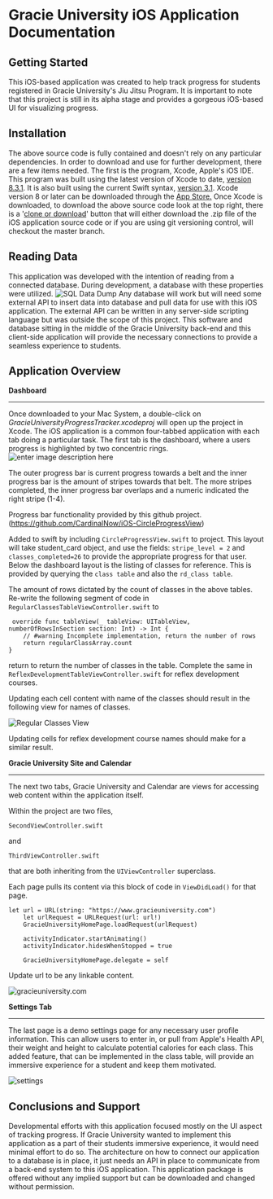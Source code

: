 Gracie University iOS Application Documentation
===============================================

Getting Started
---------------
This iOS-based application was created to help track progress for students registered in Gracie University's Jiu Jitsu Program. It is important to note that this project is still in its alpha stage and provides a gorgeous iOS-based UI for visualizing progress. 

Installation
------------

The above source code is fully contained and doesn't rely on any particular dependencies. In order to download and use for further development, there are a few items needed.
The first is the program, Xcode, Apple's iOS IDE. This program was built using the latest version of Xcode to date, [version 8.3.1](https://developer.apple.com/swift/blog/?id=36). It is also built using the current Swift syntax, [version 3.1](https://developer.apple.com/swift/blog/?id=36).
Xcode version 8 or later can be downloaded through the [App Store.](https://www.google.com/url?sa=t&rct=j&q=&esrc=s&source=web&cd=3&cad=rja&uact=8&ved=0ahUKEwiP9Zueht_TAhVEslQKHVD7CkkQFggzMAI&url=https://itunes.apple.com/us/app/xcode/id497799835?mt=12&usg=AFQjCNGrxKmVtXUdvUU3MhqZhP4MHT6Gtg&sig2=ZO3nnvsdGrUpyTkduydrZA)
Once Xcode is downloaded, to download the above source code look at the top right, there is a '[clone or download](https://github.com/adambeee/gracieuniversityiOS.git)' button that will either download the .zip file of the iOS application source code or if you are using git versioning control, will checkout the master branch. 

Reading Data
------------

This application was developed with the intention of reading from a connected database. During development, a database with these properties were utilized. 
![SQL Data Dump](https://cdn.pbrd.co/images/3BImR8zMv.png)
Any database will work but will need some external API to insert data into database and pull data for use with this iOS application. The external API can be written in any server-side scripting language but was outside the scope of this project. This software and database sitting in the middle of the Gracie University back-end and this client-side application will provide the necessary connections to provide a seamless experience to students. 

Application Overview
--------

**Dashboard**


----------


Once downloaded to your Mac System, a double-click on *GracieUniversityProgressTracker.xcodeproj* will open up the project in Xcode. 
The iOS application is a common four-tabbed application with each tab doing a particular task. 
The first tab is the dashboard, where a users progress is highlighted by two concentric rings. 
![enter image description here](https://cdn.pbrd.co/images/mlUjZzAd.png)

The outer progress bar is current progress towards a belt and the inner progress bar is the amount of stripes towards that belt. The more stripes completed, the inner progress bar overlaps and a numeric indicated the right stripe (1-4).

Progress bar functionality provided by this github project.
(https://github.com/CardinalNow/iOS-CircleProgressView)

Added to swift by including `CircleProgressView.swift` to project. 
This layout will take student_card object, and use the fields: `stripe_level = 2` and `classes_completed=26` to provide the appropriate progress for that user. 
Below the dashboard layout is the listing of classes for reference. This is provided by querying the `class table` and also the `rd_class table`. 

The amount of rows dictated by the count of classes in the above tables. 
Re-write the following segment of code in `RegularClassesTableViewController.swift`
to

     override func tableView(_ tableView: UITableView, numberOfRowsInSection section: Int) -> Int {
        // #warning Incomplete implementation, return the number of rows
        return regularClassArray.count
    }
return to return the number of classes in the table.
Complete the same in `ReflexDevelopmentTableViewController.swift` for reflex development courses. 

Updating each cell content with name of the classes should result in the following view for names of classes. 

![Regular Classes View](https://preview.ibb.co/gwbjd5/Simulator_Screen_Shot_May_7_2017_7_11_15_PM.png)

Updating cells for reflex development course names should make for a similar result. 


**Gracie University Site and Calendar**


----------

The next two tabs, Gracie University and Calendar are views for accessing web content within the application itself. 

Within the project are two files, 

    SecondViewController.swift
and 

    ThirdViewController.swift
that are both inheriting from the `UIViewController` superclass. 

Each page pulls its content via this block of code in `ViewDidLoad()` for that page.

    let url = URL(string: "https://www.gracieuniversity.com")
        let urlRequest = URLRequest(url: url!)
        GracieUniversityHomePage.loadRequest(urlRequest)
        
        activityIndicator.startAnimating()
        activityIndicator.hidesWhenStopped = true
        
        GracieUniversityHomePage.delegate = self

Update url to be any linkable content. 


![gracieuniversity.com](https://i.imgur.com/uQ9aSyO.png)



**Settings Tab** 


----------

The last page is a demo settings page for any necessary user profile information. This can allow users to enter in, or pull from Apple's Health API, their weight and height to calculate potential calories for each class. This added feature, that can be implemented in the class table, will provide an immersive experience for a student and keep them motivated.

![settings](https://i.imgur.com/PpZYTBR.png)

Conclusions and Support
-----------------------

Developmental efforts with this application focused mostly on the UI aspect of tracking progress. If Gracie University wanted to implement this application as a part of their students immersive experience, it would need minimal effort to do so. The architecture on how to connect our application to a database is in place, it just needs an API in place to communicate from a back-end system to this iOS application. This application package is offered without any implied support but can be downloaded and changed without permission. 
